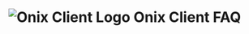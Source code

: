 # ![Onix Client Logo](https://github.com/notJudahRR/OnixClientFaq/blob/main/onixlogosmall.png?raw=true) Onix Client FAQ
